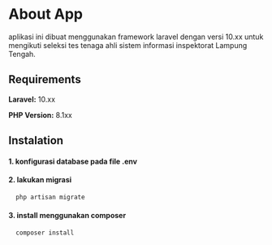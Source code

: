 
# About App

aplikasi ini dibuat menggunakan framework laravel dengan versi 10.xx untuk mengikuti seleksi tes tenaga ahli sistem informasi inspektorat Lampung Tengah.

## Requirements
**Laravel:** 10.xx

**PHP Version:** 8.1xx


## Instalation
#### 1. konfigurasi database pada file .env
#### 2. lakukan migrasi
```bash
  php artisan migrate
```
#### 3. install menggunakan composer
```bash
  composer install
```
